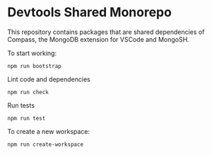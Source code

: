 # Devtools Shared Monorepo

This repository contains packages that are shared dependencies of Compass, the MongoDB extension for VSCode and MongoSH.

To start working:

```
npm run bootstrap
```

Lint code and dependencies

```
npm run check
```

Run tests

```
npm run test
```

To create a new workspace:

```
npm run create-workspace
```

